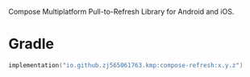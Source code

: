Compose Multiplatform Pull-to-Refresh Library for Android and iOS.

# Gradle

```kotlin
implementation("io.github.zj565061763.kmp:compose-refresh:x.y.z")
```
